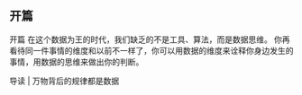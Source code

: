 <!--
 * @Author: zhangyu
 * @Email: zhangdulin@outlook.com
 * @Date: 2022-09-21 18:51:48
 * @LastEditors: zhangyu
 * @LastEditTime: 2023-08-14 16:12:38
 * @Description: 
-->

## 开篇
开篇
在这个数据为王的时代，我们缺乏的不是工具、算法，而是数据思维。
你再看待同一件事情的维度和以前不一样了，你可以用数据的维度来诠释你身边发生的事情，用数据的思维来做出你的判断。

导读 | 万物背后的规律都是数据

<Gitalk />
